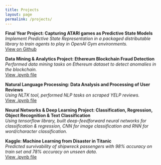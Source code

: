 ```yaml
---
title: Projects
layout: page
permalink: /projects/
---
```


**Final Year Project: Capturing ATARI games as Predictive State Models**  
*Implement Predictive State Representation in a packaged distributable library to train agents to play in OpenAI Gym environments.*  
[View on Github](https://github.com/crixspine/PSR)  

**Data Mining & Analytics Project: Ethereum Blockchain Fraud Detection**  
*Performed data mining tasks on Ethereum dataset to detect anomalies in the blockchain.*  
[View .ipynb file](https://gist.github.com/crixspine/dade76610bb5e94e80d5f738930774a5)  

**Natural Language Processing: Data Analysis and Processing of User Reviews**   
*Using NLTK tool, performed NLP tasks on scraped YELP reviews.*  
[View .ipynb file](https://gist.github.com/crixspine/d76b8c27de0248a9c51172b12af8feb6)  

**Neural Networks & Deep Learning Project: Classification, Regression, Object Recognition & Text Classification**  
*Using tensorflow library, built deep-feedforward neural networks for classification & regression, CNN for image classification and RNN for word/character classification.*  

**Kaggle: Machine Learning from Disaster in Titanic**  
*Predicted survivability of shipwreck passengers with 98% accuracy on train set and 78% accuracy on unseen data.*  
[View .ipynb file](https://gist.github.com/crixspine/d64e7171e6ede88d589d92de1826b193)
